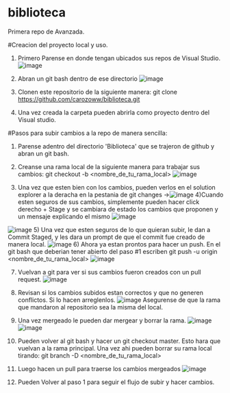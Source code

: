 ﻿# biblioteca
Primera repo de Avanzada.

#Creacion del proyecto local y uso.

1) Primero Parense en donde tengan ubicados sus repos de Visual Studio.
  ![image](https://user-images.githubusercontent.com/73909317/162352678-d1b5d29e-24d9-4241-a07c-3219e2817cbb.png)
  
2) Abran un git bash dentro de ese directorio
  ![image](https://user-images.githubusercontent.com/73909317/162352796-b24c4d92-f297-48c4-85c7-fb4a390038dd.png)
  
3) Clonen este repositorio de la siguiente manera:
  git clone https://github.com/carozoww/biblioteca.git
  
4) Una vez creada la carpeta pueden abrirla como proyecto dentro del Visual studio.

#Pasos para subir cambios a la repo de manera sencilla:
1) Parense adentro del directorio 'Biblioteca' que se trajeron de github y abran un git bash.
2) Creanse una rama local de la siguiente manera para trabajar sus cambios: git checkout -b <nombre_de_tu_rama_local>
  ![image](https://user-images.githubusercontent.com/73909317/162354950-34f5d6ac-ed00-4b15-89b9-ef3eeef19b14.png)

4) Una vez que esten bien con los cambios, pueden verlos en el solution explorer a la deracha en la pestania de git changes 
->![image](https://user-images.githubusercontent.com/73909317/162354398-64525ecb-d725-4a5e-b870-55bf4a7fbf25.png)
4)Cuando esten seguros de sus cambios, simplemente pueden hacer click derecho + Stage y se cambiara de estado los cambios que proponen y un mensaje explicando el mismo
![image](https://user-images.githubusercontent.com/73909317/162354479-2303512f-eb5a-4b75-8f7e-948a25e64424.png)

![image](https://user-images.githubusercontent.com/73909317/162354564-3f445a27-fb5e-49cc-9a88-4df560216e28.png)
5) Una vez que esten seguros de lo que quieran subir, le dan a Commit Staged, y les dara un prompt de que el commit
  fue creado de manera local.
![image](https://user-images.githubusercontent.com/73909317/162354639-8cc8c7f1-574d-45a1-80a3-ecc085124e72.png)
6) Ahora ya estan prontos para hacer un push. En el git bash que deberian tener abierto del paso #1 escriben 
  git push -u origin <nombre_de_tu_rama_local>
  ![image](https://user-images.githubusercontent.com/73909317/162355039-a536bc9b-f8e7-4d9e-826d-fb35eb2e3df2.png)

7) Vuelvan a git para ver si sus cambios fueron creados con un pull request.
  ![image](https://user-images.githubusercontent.com/73909317/162355076-193ee7bf-ab2c-49d3-8b33-b015db38d609.png)

8) Revisan si los cambios subidos estan correctos y que no generen conflictos. Si lo hacen arreglenlos.
![image](https://user-images.githubusercontent.com/73909317/162355175-63def3d0-85c4-4ab4-81d3-6b4660b1b34b.png)
Asegurense de que la rama que mandaron al repositorio sea la misma del local.
9) Una vez mergeado le pueden dar mergear y borrar la rama.
![image](https://user-images.githubusercontent.com/73909317/162355257-37a9c9c4-ab75-4765-860f-e78e8405ae0f.png)
![image](https://user-images.githubusercontent.com/73909317/162355282-364c18c5-a59d-4a15-b3ae-b7b8dd7d4a75.png)
10) Pueden volver al git bash y hacer un git checkout master. Esto hara que vuelvan a la rama principal. Una vez ahi
    pueden borrar su rama local tirando: git branch -D <nombre_de_tu_rama_local>
11) Luego hacen un pull para traerse los cambios mergeados
![image](https://user-images.githubusercontent.com/73909317/162355475-67cc87a5-2097-4ada-b94d-2b49845d743c.png)
12) Pueden Volver al paso 1 para seguir el flujo de subir y hacer cambios.
